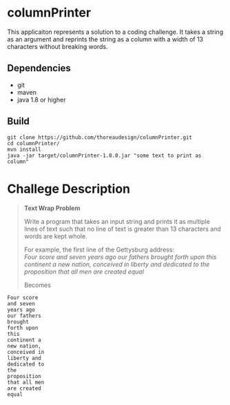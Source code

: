 # columnPrinter
This applicaiton represents a solution to a coding challenge. It takes a string as an argument and reprints the string as a column with a width of 13 characters without breaking words.
## Dependencies
* git
* maven
* java 1.8 or higher
## Build
    git clone https://github.com/thoreaudesign/columnPrinter.git  
    cd columnPrinter/
    mvn install  
    java -jar target/columnPrinter-1.0.0.jar "some text to print as column"
# Challege Description
> **Text Wrap Problem**
>  
> Write a program that takes an input string and prints it as multiple lines of text such that no line of text is greater than 13 characters and words are kept whole.  
>
> For example, the first line of the Gettysburg address:  
> *Four score and seven years ago our fathers brought forth upon this continent a new nation,
> conceived in liberty and dedicated to the proposition that all men are created equal*  
>
> Becomes
>  
    Four score  
    and seven  
    years ago  
    our fathers  
    brought  
    forth upon  
    this  
    continent a  
    new nation,  
    conceived in  
    liberty and  
    dedicated to  
    the  
    proposition  
    that all men  
    are created  
    equal  
